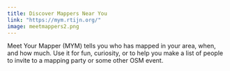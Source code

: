 ```yaml
---
title: Discover Mappers Near You
link: "https://mym.rtijn.org/"
image: meetmappers2.png
---
```

Meet Your Mapper (MYM) tells you who has mapped in your area, when, and how much. Use it for fun, curiosity, or to help you make a list of people to invite to a mapping party or some other OSM event.